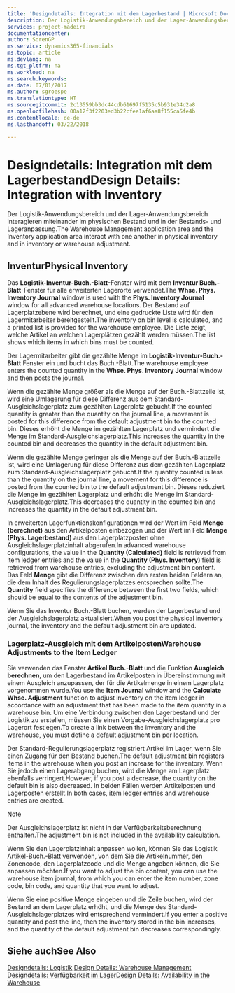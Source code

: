 ```yaml
---
title: 'Designdetails: Integration mit dem Lagerbestand | Microsoft Docs'
description: Der Logistik-Anwendungsbereich und der Lager-Anwendungsbereich interagieren miteinander im physischen Bestand und in der Bestands- und Lageranpassung.
services: project-madeira
documentationcenter: 
author: SorenGP
ms.service: dynamics365-financials
ms.topic: article
ms.devlang: na
ms.tgt_pltfrm: na
ms.workload: na
ms.search.keywords: 
ms.date: 07/01/2017
ms.author: sgroespe
ms.translationtype: HT
ms.sourcegitcommit: 2c13559bb3dc44cdb61697f5135c5b931e34d2a8
ms.openlocfilehash: 00a12f3f2203ed3b22cfee1af6aa8f155ca5fe4b
ms.contentlocale: de-de
ms.lasthandoff: 03/22/2018

---
```

# <a name="design-details-integration-with-inventory"></a><span data-ttu-id="b6be6-103">Designdetails: Integration mit dem Lagerbestand</span><span class="sxs-lookup"><span data-stu-id="b6be6-103">Design Details: Integration with Inventory</span></span>
<span data-ttu-id="b6be6-104">Der Logistik-Anwendungsbereich und der Lager-Anwendungsbereich interagieren miteinander im physischen Bestand und in der Bestands- und Lageranpassung.</span><span class="sxs-lookup"><span data-stu-id="b6be6-104">The Warehouse Management application area and the Inventory application area interact with one another in physical inventory and in inventory or warehouse adjustment.</span></span>  
  
## <a name="physical-inventory"></a><span data-ttu-id="b6be6-105">Inventur</span><span class="sxs-lookup"><span data-stu-id="b6be6-105">Physical Inventory</span></span>  
 <span data-ttu-id="b6be6-106">Das **Logistik-Inventur-Buch.-Blatt**-Fenster wird mit dem **Inventur Buch.-Blatt**-Fenster für alle erweiterten Lagerorte verwendet.</span><span class="sxs-lookup"><span data-stu-id="b6be6-106">The **Whse. Phys. Inventory Journal** window is used with the **Phys. Inventory Journal** window for all advanced warehouse locations.</span></span> <span data-ttu-id="b6be6-107">Der Bestand auf Lagerplatzebene wird berechnet, und eine gedruckte Liste wird für den Lagermitarbeiter bereitgestellt.</span><span class="sxs-lookup"><span data-stu-id="b6be6-107">The inventory on bin level is calculated, and a printed list is provided for the warehouse employee.</span></span> <span data-ttu-id="b6be6-108">Die Liste zeigt, welche Artikel an welchen Lagerplätzen gezählt werden müssen.</span><span class="sxs-lookup"><span data-stu-id="b6be6-108">The list shows which items in which bins must be counted.</span></span>  
  
 <span data-ttu-id="b6be6-109">Der Lagermitarbeiter gibt die gezählte Menge im **Logistik-Inventur-Buch.-Blatt** Fenster ein und bucht das Buch.-Blatt.</span><span class="sxs-lookup"><span data-stu-id="b6be6-109">The warehouse employee enters the counted quantity in the **Whse. Phys. Inventory Journal** window and then posts the journal.</span></span>  
  
 <span data-ttu-id="b6be6-110">Wenn die gezählte Menge größer als die Menge auf der Buch.-Blattzeile ist, wird eine Umlagerung für diese Differenz aus dem Standard-Ausgleichslagerplatz zum gezählten Lagerplatz gebucht.</span><span class="sxs-lookup"><span data-stu-id="b6be6-110">If the counted quantity is greater than the quantity on the journal line, a movement is posted for this difference from the default adjustment bin to the counted bin.</span></span> <span data-ttu-id="b6be6-111">Dieses erhöht die Menge im gezählten Lagerplatz und vermindert die Menge im Standard-Ausgleichslagerplatz.</span><span class="sxs-lookup"><span data-stu-id="b6be6-111">This increases the quantity in the counted bin and decreases the quantity in the default adjustment bin.</span></span>  
  
 <span data-ttu-id="b6be6-112">Wenn die gezählte Menge geringer als die Menge auf der Buch.-Blattzeile ist, wird eine Umlagerung für diese Differenz aus dem gezählten Lagerplatz zum Standard-Ausgleichslagerplatz gebucht.</span><span class="sxs-lookup"><span data-stu-id="b6be6-112">If the quantity counted is less than the quantity on the journal line, a movement for this difference is posted from the counted bin to the default adjustment bin.</span></span> <span data-ttu-id="b6be6-113">Dieses reduziert die Menge im gezählten Lagerplatz und erhöht die Menge im Standard-Ausgleichslagerplatz.</span><span class="sxs-lookup"><span data-stu-id="b6be6-113">This decreases the quantity in the counted bin and increases the quantity in the default adjustment bin.</span></span>  
  
 <span data-ttu-id="b6be6-114">In erweiterten Lagerfunktionskonfigurationen wird der Wert im Feld **Menge (berechnet)** aus den Artikelposten einbezogen und der Wert im Feld **Menge (Phys. Lagerbestand)** aus den Lagerplatzposten ohne Ausgleichslagerplatzinhalt abgerufen.</span><span class="sxs-lookup"><span data-stu-id="b6be6-114">In advanced warehouse configurations, the value in the **Quantity (Calculated)** field is retrieved from item ledger entries and the value in the **Quantity (Phys. Inventory)** field is retrieved from warehouse entries, excluding the adjustment bin content.</span></span> <span data-ttu-id="b6be6-115">Das Feld **Menge** gibt die Differenz zwischen den ersten beiden Feldern an, die dem Inhalt des Regulierungslagerplatzes entsprechen sollte.</span><span class="sxs-lookup"><span data-stu-id="b6be6-115">The **Quantity** field specifies the difference between the first two fields, which should be equal to the contents of the adjustment bin.</span></span>  
  
 <span data-ttu-id="b6be6-116">Wenn Sie das Inventur Buch.-Blatt buchen, werden der Lagerbestand und der Ausgleichslagerplatz aktualisiert.</span><span class="sxs-lookup"><span data-stu-id="b6be6-116">When you post the physical inventory journal, the inventory and the default adjustment bin are updated.</span></span>  
  
### <a name="warehouse-adjustments-to-the-item-ledger"></a><span data-ttu-id="b6be6-117">Lagerplatz-Ausgleich mit dem Artikelposten</span><span class="sxs-lookup"><span data-stu-id="b6be6-117">Warehouse Adjustments to the Item Ledger</span></span>  
 <span data-ttu-id="b6be6-118">Sie verwenden das Fenster **Artikel Buch.-Blatt** und die Funktion **Ausgleich berechnen**, um den Lagerbestand im Artikelposten in Übereinstimmung mit einem Ausgleich anzupassen, der für die Artikelmenge in einem Lagerplatz vorgenommen wurde.</span><span class="sxs-lookup"><span data-stu-id="b6be6-118">You use the **Item Journal** window and the **Calculate Whse. Adjustment** function to adjust inventory on the item ledger in accordance with an adjustment that has been made to the item quantity in a warehouse bin.</span></span> <span data-ttu-id="b6be6-119">Um eine Verbindung zwischen den Lagerbestand und der Logistik zu erstellen, müssen Sie einen Vorgabe-Ausgleichslagerplatz pro Lagerort festlegen.</span><span class="sxs-lookup"><span data-stu-id="b6be6-119">To create a link between the inventory and the warehouse, you must define a default adjustment bin per location.</span></span>  
  
 <span data-ttu-id="b6be6-120">Der Standard-Regulierungslagerplatz registriert Artikel im Lager, wenn Sie einen Zugang für den Bestand buchen.</span><span class="sxs-lookup"><span data-stu-id="b6be6-120">The default adjustment bin registers items in the warehouse when you post an increase for the inventory.</span></span> <span data-ttu-id="b6be6-121">Wenn Sie jedoch einen Lagerabgang buchen, wird die Menge am Lagerplatz ebenfalls verringert.</span><span class="sxs-lookup"><span data-stu-id="b6be6-121">However, if you post a decrease, the quantity on the default bin is also decreased.</span></span> <span data-ttu-id="b6be6-122">In beiden Fällen werden Artikelposten und Lagerposten erstellt.</span><span class="sxs-lookup"><span data-stu-id="b6be6-122">In both cases, item ledger entries and warehouse entries are created.</span></span>  
  
> [!NOTE]  
>  <span data-ttu-id="b6be6-123">Der Ausgleichslagerplatz ist nicht in der Verfügbarkeitsberechnung enthalten.</span><span class="sxs-lookup"><span data-stu-id="b6be6-123">The adjustment bin is not included in the availability calculation.</span></span>  
  
 <span data-ttu-id="b6be6-124">Wenn Sie den Lagerplatzinhalt anpassen wollen, können Sie das Logistik Artikel-Buch.-Blatt verwenden, von dem Sie die Artikelnummer, den Zonencode, den Lagerplatzcode und die Menge angeben können, die Sie anpassen möchten.</span><span class="sxs-lookup"><span data-stu-id="b6be6-124">If you want to adjust the bin content, you can use the warehouse item journal, from which you can enter the item number, zone code, bin code, and quantity that you want to adjust.</span></span>  
  
 <span data-ttu-id="b6be6-125">Wenn Sie eine positive Menge eingeben und die Zeile buchen, wird der Bestand an dem Lagerplatz erhöht, und die Menge des Standard-Ausgleichslagerplatzes wird entsprechend vermindert.</span><span class="sxs-lookup"><span data-stu-id="b6be6-125">If you enter a positive quantity and post the line, then the inventory stored in the bin increases, and the quantity of the default adjustment bin decreases correspondingly.</span></span>  
  
## <a name="see-also"></a><span data-ttu-id="b6be6-126">Siehe auch</span><span class="sxs-lookup"><span data-stu-id="b6be6-126">See Also</span></span>  
 <span data-ttu-id="b6be6-127">[Designdetails: Logistik](design-details-warehouse-management.md) </span><span class="sxs-lookup"><span data-stu-id="b6be6-127">[Design Details: Warehouse Management](design-details-warehouse-management.md) </span></span>  
 [<span data-ttu-id="b6be6-128">Designdetails: Verfügbarkeit im Lager</span><span class="sxs-lookup"><span data-stu-id="b6be6-128">Design Details: Availability in the Warehouse</span></span>](design-details-availability-in-the-warehouse.md)
